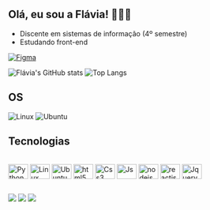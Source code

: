 ## Olá, eu sou a Flávia! 🙋🏼‍♀️
- Discente em sistemas de informação (4º semestre)
- Estudando front-end

[![Figma](https://img.shields.io/badge/Figma-F24E1E?style=for-the-badge&logo=figma&logoColor=white)](https://www.figma.com/files/team/1253156421759811366)


![Flávia's GitHub stats](https://github-readme-stats.vercel.app/api?username=Flavia&show_icons=true&theme=tokyonight)
![Top Langs](https://github-readme-stats.vercel.app/api/top-langs/?username=flaviacristina&layout=compact&theme=tokyonight)


## OS
![Linux](https://img.shields.io/badge/Linux-FCC624?style=for-the-badge&logo=linux&logoColor=black)
![Ubuntu](https://img.shields.io/badge/Ubuntu-E95420?style=for-the-badge&logo=ubuntu&logoColor=white)

## Tecnologias 

<div style="display: inline_block"><br/>
    <img align="center" alt="Python" height="30" width="40" src="https://cdn.jsdelivr.net/gh/devicons/devicon/icons/python/python-original.svg"/>      
    <img align="center" alt="Linux" height="30" width="40" src="https://cdn.jsdelivr.net/gh/devicons/devicon/icons/linux/linux-original.svg" />   
    <img align="center" alt="Ubuntu" height="30" width="40" src="https://cdn.jsdelivr.net/gh/devicons/devicon/icons/ubuntu/ubuntu-plain.svg" />  
    <img align="center" alt="html5" height="30" width="40" src="https://cdn.jsdelivr.net/gh/devicons/devicon/icons/html5/html5-plain-wordmark.svg"/>
    <img align="center" alt="Css3" height="30" width="40" src="https://cdn.jsdelivr.net/gh/devicons/devicon/icons/css3/css3-plain-wordmark.svg" />
    <img align="center" alt="Js" height="30" width="40" src="https://cdn.jsdelivr.net/gh/devicons/devicon/icons/javascript/javascript-original.svg" />
    <img align="center" alt="nodejs" height="30" width="40" src="https://cdn.jsdelivr.net/gh/devicons/devicon/icons/nodejs/nodejs-original.svg" />
    <img align="center" alt="reactjs" height="30" width="40" src="https://cdn.jsdelivr.net/gh/devicons/devicon/icons/react/react-original.svg" />
    <img align="center" alt="Jquery" height="30" width="40" src="https://cdn.jsdelivr.net/gh/devicons/devicon/icons/jquery/jquery-original.svg" />       
</div>

  ##
 
<div>   
    <a href = "mailto:flavia.cristinagpassos@gmail.com"><img src="https://img.shields.io/badge/-Gmail-%23333?style=for-the-badge&logo=gmail&logoColor=white" target="_blank"></a>
    <a href="https://www.linkedin.com/in/flávia-cristina-7033851a6" target="_blank"><img src="https://img.shields.io/badge/-LinkedIn-%230077B5?style=for-the-badge&logo=linkedin&logoColor=white" target="_blank"></a> 
    <a href="https://discord.gg/_tinoca#6993" target="_blank"><img src="https://img.shields.io/badge/Discord-7289DA?style=for-the-badge&logo=discord&logoColor=white" target="_blank"></a> 
</div>

